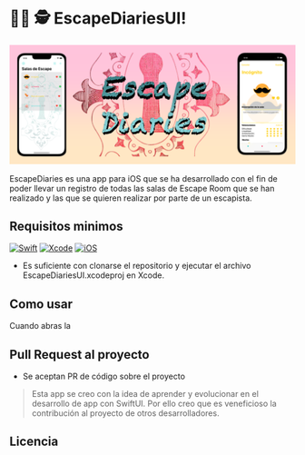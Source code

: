 # 🕵️‍♀️ 🕵️ EscapeDiariesUI!

![Portada](https://raw.githubusercontent.com/EsAlco/EsAlco/master/PortadaEscapeDiaries.png)

EscapeDiaries es una app para iOS que se ha desarrollado con el fin de poder llevar un registro de todas las salas de Escape Room que se han realizado y las que se quieren realizar por parte de un escapista.


## Requisitos minimos
[![Swift](https://img.shields.io/badge/Swift_5-red?style=for-the-badge&logo=swift&logoColor=white&labelColor=101010)]()
[![Xcode](https://img.shields.io/badge/Xcode_14-blue?style=for-the-badge&logo=xcode&logoColor=white&labelColor=101010)]()
[![iOS](https://img.shields.io/badge/iOS_15-grey?style=for-the-badge&logo=ios&logoColor=white&labelColor=101010)]()

* Es suficiente con clonarse el repositorio y ejecutar el archivo EscapeDiariesUI.xcodeproj en Xcode.

## Como usar

Cuando abras la 

## Pull Request al proyecto

* Se aceptan PR de código sobre el proyecto

> Esta app se creo con la idea de aprender y evolucionar en el desarrollo de app con SwiftUI. Por ello creo que es veneficioso la contribución al proyecto de otros desarrolladores.

## Licencia
